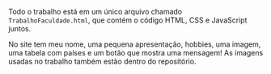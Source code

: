 Todo o trabalho está em um único arquivo chamado `TrabalhoFaculdade.html`, que contém o código HTML, CSS e JavaScript juntos.

No site tem meu nome, uma pequena apresentação, hobbies, uma imagem, uma tabela com países e um botão que mostra uma mensagem!
As imagens usadas no trabalho também estão dentro do repositório.

